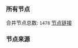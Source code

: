 ### 所有节点
合并节点总数: `1478`
[节点链接](https://raw.githubusercontent.com/rzhy1/11/master/sub/sub_merge_base64.txt)

### 节点来源
